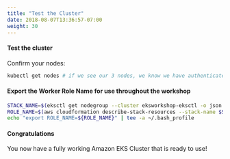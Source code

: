 ```yaml
---
title: "Test the Cluster"
date: 2018-08-07T13:36:57-07:00
weight: 30
---
```

#### Test the cluster

Confirm your nodes:

```bash
kubectl get nodes # if we see our 3 nodes, we know we have authenticated correctly
```

#### Export the Worker Role Name for use throughout the workshop

```bash
STACK_NAME=$(eksctl get nodegroup --cluster eksworkshop-eksctl -o json | jq -r '.[].StackName')
ROLE_NAME=$(aws cloudformation describe-stack-resources --stack-name $STACK_NAME | jq -r '.StackResources[] | select(.ResourceType=="AWS::IAM::Role") | .PhysicalResourceId')
echo "export ROLE_NAME=${ROLE_NAME}" | tee -a ~/.bash_profile
```

#### Congratulations

You now have a fully working Amazon EKS Cluster that is ready to use!
